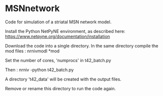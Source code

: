 # MSNnetwork
Code for simulation of a striatal MSN network model.

Install the Python NetPyNE environment, as described here:  
https://www.netpyne.org/documentation/installation

Download the code into a single directory.
In the same directory compile the mod files : nrnivmodl *mod

Set the number of cores, 'numprocs' in t42_batch.py

Then : nrniv -python t42_batch.py

A directory 't42_data' will be created with the output files.

Remove or rename this directory to run the code again.
